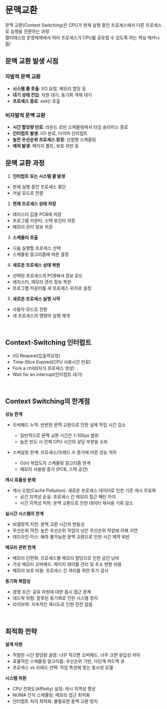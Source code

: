 # 문맥교환

문맥 교환(Context Switching)은 CPU가 현재 실행 중인 프로세스에서 다른 프로세스로 실행을 전환하는 과정  
멀티태스킹 운영체제에서 여러 프로세스가 CPU를 공유할 수 있도록 하는 핵심 메커니즘!

## 문맥 교환 발생 시점

### 자발적 문맥 교환

- **시스템 콜 호출**: I/O 요청, 메모리 할당 등
- **대기 상태 진입**: 자원 대기, 동기화 객체 대기
- **프로세스 종료**: exit() 호출

### 비자발적 문맥 교환

- **시간 할당량 만료**: 라운드 로빈 스케줄링에서 타임 슬라이스 종료
- **인터럽트 발생**: I/O 완료, 타이머 인터럽트
- **높은 우선순위 프로세스 등장**: 선점형 스케줄링
- **예외 발생**: 페이지 폴트, 보호 위반 등

## 문맥 교환 과정

1. **인터럽트 또는 시스템 콜 발생**

- 현재 실행 중인 프로세스 중단
- 커널 모드로 전환

2. **현재 프로세스 상태 저장**

- 레지스터 값을 PCB에 저장
- 프로그램 카운터, 스택 포인터 저장
- 메모리 관리 정보 저장

3. **스케줄러 호출**

- 다음 실행할 프로세스 선택
- 스케줄링 알고리즘에 따른 결정

4. **새로운 프로세스 상태 복원**

- 선택된 프로세스의 PCB에서 정보 로드
- 레지스터, 메모리 관리 정보 복원
- 프로그램 카운터를 새 프로세스 위치로 설정

5. **새로운 프로세스 실행 시작**

- 사용자 모드로 전환
- 새 프로세스의 명령어 실행 재개

<br>

## Context-Switching 인터럽트

- I/O Request(입출력요청)
- Time-Slice Expired(CPU 사용시간 만료)
- Fork a child(자식 프로세스 생성)
- Wait for an interrupt(인터럽트 대기)

<br>

## Context Switching의 한계점

**성능 한계**

- 오버헤드 누적: 빈번한 문맥 교환으로 인한 실제 작업 시간 감소

  - 일반적으로 문맥 교환 시간은 1-100μs 범위
  - 높은 빈도 시 전체 CPU 시간의 상당 부분을 소비

- 스케일링 한계: 프로세스/쓰레드 수 증가에 따른 성능 저하
  - O(n) 복잡도의 스케줄링 알고리즘 한계
  - 메모리 사용량 증가 (PCB, 스택 공간)

**캐시 효율성 문제**

- 캐시 오염(Cache Pollution): 새로운 프로세스 데이터로 인한 기존 캐시 무효화
  - 공간 지역성 손실: 프로세스 간 메모리 접근 패턴 차이
  - 시간 지역성 저하: 문맥 교환으로 인한 데이터 재사용 기회 감소

**실시간 시스템의 한계**

- 비결정적 지연: 문맥 교환 시간의 변동성
- 우선순위 역전: 높은 우선순위 작업이 낮은 우선순위 작업에 의해 지연
- 데드라인 미스: 예측 불가능한 문맥 교환으로 인한 시간 제약 위반

**메모리 관련 한계**

- 메모리 단편화: 프로세스별 메모리 할당으로 인한 공간 낭비
- 가상 메모리 오버헤드: 페이지 테이블 관리 및 주소 변환 비용
- 메모리 보호 비용: 프로세스 간 격리를 위한 추가 검사

**동기화 복잡성**

- 경쟁 조건: 공유 자원에 대한 동시 접근 문제
- 데드락 위험: 잘못된 동기화로 인한 시스템 정지
- 라이브락: 지속적인 재시도로 인한 진전 없음

<br>

## 최적화 전략

**설계 차원**

- 적절한 시간 할당량 설정: 너무 작으면 오버헤드, 너무 크면 응답성 저하
- 효율적인 스케줄링 알고리즘: 우선순위 기반, 다단계 피드백 큐
- 프로세스 vs 쓰레드 선택: 작업 특성에 맞는 동시성 모델

**시스템 차원**

- CPU 친화도(Affinity) 설정: 캐시 지역성 향상
- NUMA 인식 스케줄링: 메모리 접근 최적화
- 인터럽트 처리 최적화: 불필요한 문맥 교환 방지
